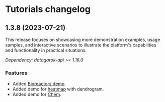 # Tutorials changelog

## 1.3.8 (2023-07-21)

This release focuses on showcasing more demonstration examples, usage samples, and interactive scenarios to illustrate the platform's capabilities and functionality in practical situations.

*Dependency: datagarok-api >= 1.16.0*

### Features

* Added [Bioreactors demo](https://public.datagrok.ai/apps/Tutorials/Demo/Bioreactors).
* Added demo for [heatmap](https://public.datagrok.ai/apps/Tutorials/Demo/Visualization/General/Heatmap) with dendrogram.
* Added demo for [Chem](https://public.datagrok.ai/apps/Tutorials/Demo/Cheminformatics).
